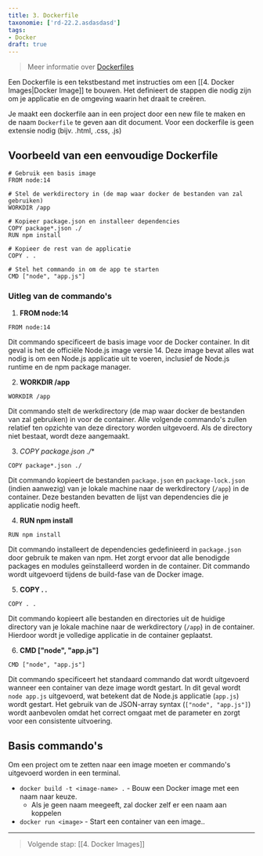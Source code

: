 ```yaml
---
title: 3. Dockerfile
taxonomie: ['rd-22.2.asdasdasd']
tags:
- Docker
draft: true 
---
```


> Meer informatie over [Dockerfiles](https://docs.docker.com/reference/dockerfile/)

Een Dockerfile is een tekstbestand met instructies om een [[4. Docker Images|Docker Image]] te bouwen. Het definieert de stappen die nodig zijn om je applicatie en de omgeving waarin het draait te creëren.

Je maakt een dockerfile aan in een project door een new file te maken en de naam `Dockerfile` te geven aan dit document. Voor een dockerfile is geen extensie nodig (bijv. .html, .css, .js)

## Voorbeeld van een eenvoudige Dockerfile
```
# Gebruik een basis image
FROM node:14

# Stel de werkdirectory in (de map waar docker de bestanden van zal gebruiken)
WORKDIR /app

# Kopieer package.json en installeer dependencies
COPY package*.json ./
RUN npm install

# Kopieer de rest van de applicatie
COPY . .

# Stel het commando in om de app te starten
CMD ["node", "app.js"]
``` 
### Uitleg van de commando's
1. **FROM node:14**
```
FROM node:14
```
Dit commando specificeert de basis image voor de Docker container. In dit geval is het de officiële Node.js image versie 14. Deze image bevat alles wat nodig is om een Node.js applicatie uit te voeren, inclusief de Node.js runtime en de npm package manager.

2. **WORKDIR /app**
```
WORKDIR /app
```
Dit commando stelt de werkdirectory (de map waar docker de bestanden van zal gebruiken) in voor de container. Alle volgende commando's zullen relatief ten opzichte van deze directory worden uitgevoerd. Als de directory niet bestaat, wordt deze aangemaakt.

3. **COPY package*.json ./**
```
COPY package*.json ./
```
Dit commando kopieert de bestanden `package.json` en `package-lock.json` (indien aanwezig) van je lokale machine naar de werkdirectory (`/app`) in de container. Deze bestanden bevatten de lijst van dependencies die je applicatie nodig heeft.

4. **RUN npm install**
```
RUN npm install
```
Dit commando installeert de dependencies gedefinieerd in `package.json` door gebruik te maken van npm. Het zorgt ervoor dat alle benodigde packages en modules geïnstalleerd worden in de container. Dit commando wordt uitgevoerd tijdens de build-fase van de Docker image.

5. **COPY . .**
```
COPY . .
```
Dit commando kopieert alle bestanden en directories uit de huidige directory van je lokale machine naar de werkdirectory (`/app`) in de container. Hierdoor wordt je volledige applicatie in de container geplaatst.

6. **CMD ["node", "app.js"]**
```
CMD ["node", "app.js"]
```
Dit commando specificeert het standaard commando dat wordt uitgevoerd wanneer een container van deze image wordt gestart. In dit geval wordt `node app.js` uitgevoerd, wat betekent dat de Node.js applicatie (`app.js`) wordt gestart. Het gebruik van de JSON-array syntax (`["node", "app.js"]`) wordt aanbevolen omdat het correct omgaat met de parameter en zorgt voor een consistente uitvoering.

## Basis commando's
Om een project om te zetten naar een image moeten er commando's uitgevoerd worden in een terminal. 
- `docker build -t <image-name> .` - Bouw een Docker image met een naam naar keuze.
	- Als je geen naam meegeeft, zal docker zelf er een naam aan koppelen
- `docker run <image>` - Start een container van een image..

---
> Volgende stap: [[4. Docker Images]]